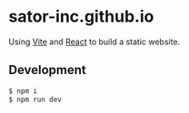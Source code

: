 # sator-inc.github.io

Using [Vite](https://ja.vitejs.dev) and [React](https://ja.reactjs.org) to build a static website.

## Development

```bash
$ npm i
$ npm run dev
```
